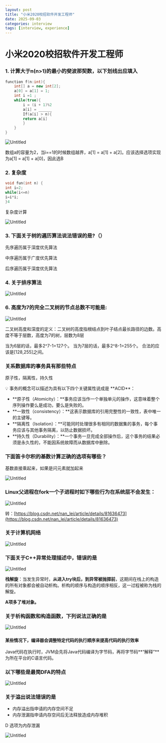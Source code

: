 ```yaml
---
layout: post
title: "小米2020校招软件开发工程师"
date: 2025-09-03
categories: interview
tags: [interview, experience]
---
```


# 小米2020校招软件开发工程师

### 1. 计算大于n(n>1)的最小的斐波那契数，以下划线出应填入

```cpp
function f(n:int){
	int[] a = new int[2];
	a[0] = a[1] = 1;
	int i =1 ;
	while(true){
		i = (i + 1)%2
		a[i] = ______
		If(a[i] > n){
		return a[i]
		}
	}
}

```

![Untitled](%E5%B0%8F%E7%B1%B32020%E6%A0%A1%E6%8B%9B%E8%BD%AF%E4%BB%B6%E5%BC%80%E5%8F%91%E5%B7%A5%E7%A8%8B%E5%B8%88%20c6162da3e89d4f82be51c1d20870f114/Untitled.png)

数组a的容量为2，当i==1的时候数组越界，a[1] = a[1] + a[2]。应该选择选项实现为a[1] = a[1] + a[0]，因此选B

### 2. 复杂度

```cpp
void fun(int n) {
int i=2;
while(i<=n)
i=i*i;
}4
```

复杂度计算

![Untitled](%E5%B0%8F%E7%B1%B32020%E6%A0%A1%E6%8B%9B%E8%BD%AF%E4%BB%B6%E5%BC%80%E5%8F%91%E5%B7%A5%E7%A8%8B%E5%B8%88%20c6162da3e89d4f82be51c1d20870f114/Untitled%201.png)

### 3. 下面关于树的遍历算法说法错误的是?（）

先序遍历属于深度优先算法

中序遍历属于广度优先算法

后序遍历属于深度优先算法

### 4. 关于排序算法

![Untitled](%E5%B0%8F%E7%B1%B32020%E6%A0%A1%E6%8B%9B%E8%BD%AF%E4%BB%B6%E5%BC%80%E5%8F%91%E5%B7%A5%E7%A8%8B%E5%B8%88%20c6162da3e89d4f82be51c1d20870f114/Untitled%202.png)

### 6. 高度为7的完全二叉树的节点总数不可能是:

![Untitled](%E5%B0%8F%E7%B1%B32020%E6%A0%A1%E6%8B%9B%E8%BD%AF%E4%BB%B6%E5%BC%80%E5%8F%91%E5%B7%A5%E7%A8%8B%E5%B8%88%20c6162da3e89d4f82be51c1d20870f114/Untitled%203.png)

二叉树高度和深度的定义：二叉树的高度指根结点到叶子结点最长路径的边数。高度不等于层数，高度为7的树，层数为8层

当为6层的话，最多2^7-1=127个。
当为7层的话，最多2^8-1=255个。
合法的应该是[128,255]之间。

### 关系数据库的事务具有那些特点

原子性，隔离性，持久性

<aside>
💡 事务的概念可以描述为具有以下四个关键属性说成是 **ACID**：

- **原子性（Atomicity）：**事务应该当作一个单独单元的操作，这意味着整个序列操作要么是成功，要么是失败的。
- **一致性（consistency）：**这表示数据库的引用完整性的一致性，表中唯一的主键等。
- **隔离性（Isolation）：**可能同时处理很多有相同的数据集的事务，每个事务应该与其他事务隔离，以防止数据损坏。
- **持久性（Durability）：**一个事务一旦完成全部操作后，这个事务的结果必须是永久性的，不能因系统故障而从数据库中删除。
</aside>

### 下面笛卡尔积的基数计算正确的选项有哪些？

基数直接乘起来，如果是问元素就加起来

![Untitled](%E5%B0%8F%E7%B1%B32020%E6%A0%A1%E6%8B%9B%E8%BD%AF%E4%BB%B6%E5%BC%80%E5%8F%91%E5%B7%A5%E7%A8%8B%E5%B8%88%20c6162da3e89d4f82be51c1d20870f114/Untitled%204.png)

### Linux父进程在fork一个子进程时如下哪些行为在系统层不会发生：

![Untitled](%E5%B0%8F%E7%B1%B32020%E6%A0%A1%E6%8B%9B%E8%BD%AF%E4%BB%B6%E5%BC%80%E5%8F%91%E5%B7%A5%E7%A8%8B%E5%B8%88%20c6162da3e89d4f82be51c1d20870f114/Untitled%205.png)

转：[https://blog.csdn.net/nan_lei/article/details/81636473](https://blog.csdn.net/nan_lei/article/details/81636473)

### 关于计算机网络

![Untitled](%E5%B0%8F%E7%B1%B32020%E6%A0%A1%E6%8B%9B%E8%BD%AF%E4%BB%B6%E5%BC%80%E5%8F%91%E5%B7%A5%E7%A8%8B%E5%B8%88%20c6162da3e89d4f82be51c1d20870f114/Untitled%206.png)

### 下面关于C++异常处理描述中，错误的是

![Untitled](%E5%B0%8F%E7%B1%B32020%E6%A0%A1%E6%8B%9B%E8%BD%AF%E4%BB%B6%E5%BC%80%E5%8F%91%E5%B7%A5%E7%A8%8B%E5%B8%88%20c6162da3e89d4f82be51c1d20870f114/Untitled%207.png)

**栈解旋**：当发生异常时，**从进入try块后，到异常被抛掷前**，这期间在栈上的构造的所有对象都会被自动析构。析构的顺序与构造的顺序相反，这一过程被称为栈的解旋。

**A项多了堆对象。**

### 关于析构函数和构造函数，下列说法正确的是

![Untitled](%E5%B0%8F%E7%B1%B32020%E6%A0%A1%E6%8B%9B%E8%BD%AF%E4%BB%B6%E5%BC%80%E5%8F%91%E5%B7%A5%E7%A8%8B%E5%B8%88%20c6162da3e89d4f82be51c1d20870f114/Untitled%208.png)

### `某些情况下，编译器会调整特定代码的执行顺序来提高代码的执行效率`

Java代码在执行时，JVM会先将Java代码编译为字节码，再将字节码**“解释”**
为所在平台的C语言代码。

### 以下哪些是最简DFA的特点

![Untitled](%E5%B0%8F%E7%B1%B32020%E6%A0%A1%E6%8B%9B%E8%BD%AF%E4%BB%B6%E5%BC%80%E5%8F%91%E5%B7%A5%E7%A8%8B%E5%B8%88%20c6162da3e89d4f82be51c1d20870f114/Untitled%209.png)

### 关于溢出说法错误的是

- 内存溢出指申请的内存空间不足
- 内存泄漏指申请内存空间后无法释放造成内存堆积

D 选项为内存泄漏

![Untitled](%E5%B0%8F%E7%B1%B32020%E6%A0%A1%E6%8B%9B%E8%BD%AF%E4%BB%B6%E5%BC%80%E5%8F%91%E5%B7%A5%E7%A8%8B%E5%B8%88%20c6162da3e89d4f82be51c1d20870f114/Untitled%2010.png)